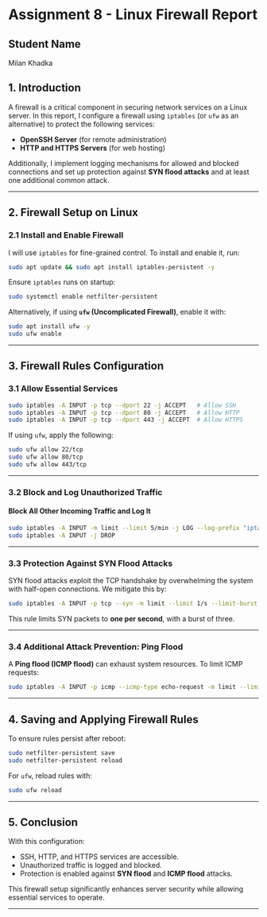 # Assignment 8 - Linux Firewall Report
## Student Name
Milan Khadka 
## **1. Introduction**  
A firewall is a critical component in securing network services on a Linux server. In this report, I configure a firewall using `iptables` (or `ufw` as an alternative) to protect the following services:  

- **OpenSSH Server** (for remote administration)  
- **HTTP and HTTPS Servers** (for web hosting)  

Additionally, I implement logging mechanisms for allowed and blocked connections and set up protection against **SYN flood attacks** and at least one additional common attack.

---

## **2. Firewall Setup on Linux**  

### **2.1 Install and Enable Firewall**  

I will use `iptables` for fine-grained control. To install and enable it, run:  

```bash
sudo apt update && sudo apt install iptables-persistent -y
```

Ensure `iptables` runs on startup:  

```bash
sudo systemctl enable netfilter-persistent
```

Alternatively, if using **`ufw` (Uncomplicated Firewall)**, enable it with:

```bash
sudo apt install ufw -y
sudo ufw enable
```

---

## **3. Firewall Rules Configuration**  

### **3.1 Allow Essential Services**  

```bash
sudo iptables -A INPUT -p tcp --dport 22 -j ACCEPT   # Allow SSH  
sudo iptables -A INPUT -p tcp --dport 80 -j ACCEPT   # Allow HTTP  
sudo iptables -A INPUT -p tcp --dport 443 -j ACCEPT  # Allow HTTPS  
```

If using `ufw`, apply the following:

```bash
sudo ufw allow 22/tcp
sudo ufw allow 80/tcp
sudo ufw allow 443/tcp
```

---

### **3.2 Block and Log Unauthorized Traffic**  

#### **Block All Other Incoming Traffic and Log It**  

```bash
sudo iptables -A INPUT -m limit --limit 5/min -j LOG --log-prefix "iptables-blocked: " --log-level 4
sudo iptables -A INPUT -j DROP
```

---

### **3.3 Protection Against SYN Flood Attacks**  

SYN flood attacks exploit the TCP handshake by overwhelming the system with half-open connections. We mitigate this by:  

```bash
sudo iptables -A INPUT -p tcp --syn -m limit --limit 1/s --limit-burst 3 -j ACCEPT
```

This rule limits SYN packets to **one per second**, with a burst of three.  

---

### **3.4 Additional Attack Prevention: Ping Flood**  

A **Ping flood (ICMP flood)** can exhaust system resources. To limit ICMP requests:  

```bash
sudo iptables -A INPUT -p icmp --icmp-type echo-request -m limit --limit 1/s --limit-burst 3 -j ACCEPT
```

---

## **4. Saving and Applying Firewall Rules**  

To ensure rules persist after reboot:  

```bash
sudo netfilter-persistent save
sudo netfilter-persistent reload
```

For `ufw`, reload rules with:  

```bash
sudo ufw reload
```

---

## **5. Conclusion**  

With this configuration:  
- SSH, HTTP, and HTTPS services are accessible.  
-  Unauthorized traffic is logged and blocked.  
- Protection is enabled against **SYN flood** and **ICMP flood** attacks.  

This firewall setup significantly enhances server security while allowing essential services to operate. 


---


